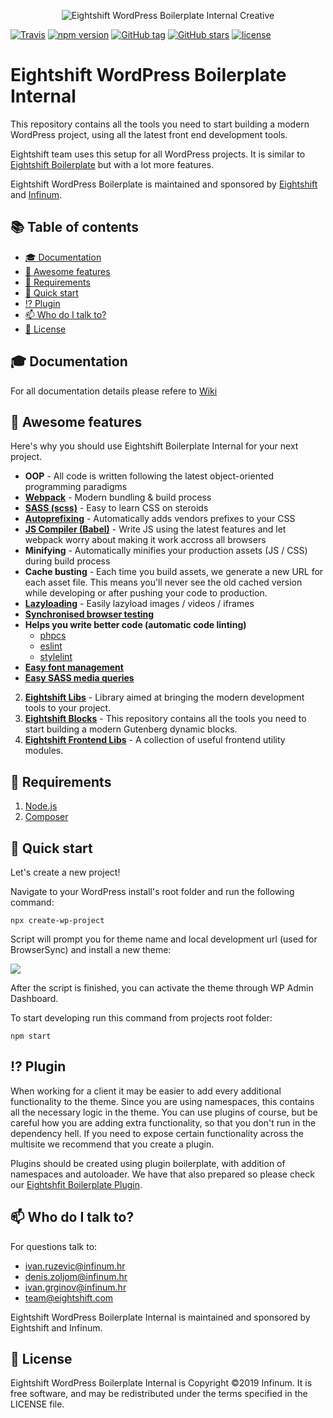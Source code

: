 <p align="center">
  <img alt="Eightshift WordPress Boilerplate Internal Creative" src="packages/create-wp-theme/logo.svg"/>
</p>

[![Travis](https://img.shields.io/travis/infinum/eighshift-task-internal.svg?style=for-the-badge)](https://github.com/infinum/eighshift-task-internal)
[![npm version](https://img.shields.io/npm/v/create-wp-theme.svg?style=for-the-badge)](https://www.npmjs.com/package/create-wp-theme)
[![GitHub tag](https://img.shields.io/github/tag/infinum/eighshift-task-internal.svg?style=for-the-badge)](https://github.com/infinum/eighshift-task-internal)
[![GitHub stars](https://img.shields.io/github/stars/infinum/eighshift-task-internal.svg?style=for-the-badge&label=Stars)](https://github.com/infinum/eighshift-task-internal/)
[![license](https://img.shields.io/github/license/infinum/eighshift-task-internal.svg?style=for-the-badge)](https://github.com/infinum/eighshift-task-internal)

# Eightshift WordPress Boilerplate Internal

This repository contains all the tools you need to start building a modern WordPress project, using all the latest front end development tools.

Eightshift team uses this setup for all WordPress projects. It is similar to [Eightshift Boilerplate](https://github.com/infinum/wp-boilerplate) but with a lot more features.

Eightshift WordPress Boilerplate is maintained and sponsored by
[Eightshift](https://eightshift.com) and [Infinum](https://infinum.co).

## :books: Table of contents
- [:mortar_board: Documentation](#mortar_board-documentation)
- [:tada: Awesome features](#tada-awesome-features)
- [:school_satchel: Requirements](#school_satchel-requirements)
- [:rocket: Quick start](#rocket-quick-start)
- [:interrobang: Plugin](#interrobang-plugin)
- [:mailbox: Who do I talk to?](#mailbox-who-do-i-talk-to)
- [:scroll: License](#scroll-license)

## :mortar_board: Documentation
For all documentation details please refere to [Wiki](https://github.com/infinum/eighshift-task-internal/wiki)

## :tada: Awesome features

Here's why you should use Eightshift Boilerplate Internal for your next project.

- **OOP** - All code is written following the latest object-oriented programming paradigms
- **[Webpack](https://webpack.js.org/)** - Modern bundling & build process
- **[SASS (scss)](https://sass-lang.com/)** - Easy to learn CSS on steroids
- **[Autoprefixing](https://autoprefixer.github.io/)** - Automatically adds vendors prefixes to your CSS
- **[JS Compiler (Babel)](https://babeljs.io/)** - Write JS using the latest features and let webpack worry about making it work accross all browsers
- **Minifying** - Automatically minifies your production assets (JS / CSS) during build process
- **Cache busting** - Each time you build assets, we generate a new URL for each asset file. This means you'll never see the old cached version while developing or after pushing your code to production.
- **[Lazyloading](https://github.com/verlok/lazyload)** - Easily lazyload images / videos / iframes
- **[Synchronised browser testing](https://www.browsersync.io/)**
- **Helps you write better code (automatic code linting)**
  - [phpcs](https://github.com/squizlabs/PHP_CodeSniffer)
  - [eslint](https://eslint.org/)
  - [stylelint](https://stylelint.io/)
- **[Easy font management](https://github.com/jonathantneal/postcss-font-magician)**
- **[Easy SASS media queries](https://github.com/infinum/media-blender)**
2. **[Eightshift Libs](https://github.com/infinum/eightshift-libs)** - Library aimed at bringing the modern development tools to your project.
3. **[Eightshift Blocks](https://github.com/infinum/eightshift-blocks)** - This repository contains all the tools you need to start building a modern Gutenberg dynamic blocks.
4. **[Eightshift Frontend Libs](https://github.com/infinum/eightshift-frontend-libs)** - A collection of useful frontend utility modules.

## :school_satchel: Requirements

1. [Node.js](https://nodejs.org/en/)
2. [Composer](https://getcomposer.org/)

## :rocket: Quick start 

Let's create a new project!

Navigate to your WordPress install's root folder and run the following command:

```
npx create-wp-project
```

Script will prompt you for theme name and local development url (used for BrowserSync) and install a new theme:

![](packages/create-wp-theme/setup.gif)

After the script is finished, you can activate the theme through WP Admin Dashboard. 

To start developing run this command from projects root folder:
```
npm start
```

## :interrobang: Plugin

When working for a client it may be easier to add every additional functionality to the theme. Since you are using namespaces, this contains all the necessary logic in the theme. You can use plugins of course, but be careful how you are adding extra functionality, so that you don't run in the dependency hell.
If you need to expose certain functionality across the multisite we recommend that you create a plugin.

Plugins should be created using plugin boilerplate, with addition of namespaces and autoloader. We have that also prepared so please check our [Eightshfit Boilerplate Plugin](https://github.com/infinum/eighshift-task-plugin).

## :mailbox: Who do I talk to?

For questions talk to:

* [ivan.ruzevic@infinum.hr](ivan.ruzevic@infinum.hr)
* [denis.zoljom@infinum.hr](denis.zoljom@infinum.hr)
* [ivan.grginov@infinum.hr](ivan.grginov@infinum.hr)
* [team@eightshift.com](team@eightshift.com)

Eightshift WordPress Boilerplate Internal is maintained and sponsored by Eightshift and Infinum.

## :scroll: License

Eightshift WordPress Boilerplate Internal is Copyright ©2019 Infinum. It is free software, and may be redistributed under the terms specified in the LICENSE file.
